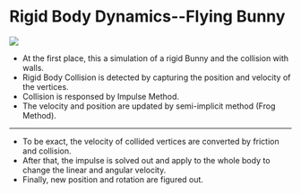 # Rigid Body Dynamics--Flying Bunny

![](./Bunny-Rigid.gif)

* At the first place, this a simulation of a rigid Bunny and the collision with walls.
* Rigid Body Collision is detected by capturing the position and velocity of the vertices.
* Collision is responsed by Impulse Method.
* The velocity and position are updated by semi-implicit method (Frog Method).
---
* To be exact, the velocity of collided vertices are converted by friction and collision.
* After that, the impulse is solved out and apply to the whole body to change the linear and angular velocity.
* Finally, new position and rotation are figured out.

